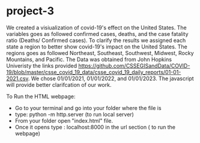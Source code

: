 # project-3

We created a visiualization of covid-19's effect on the United States. The variables goes as followed confirmed cases, deaths, 
and the case fatality ratio (Deaths/ Confirmed cases). To clarify the results we assigned each state a region 
to better show covid-19's impact on the United States. The regions goes as followed Northeast, Southeast, Southwest, Midwest, Rocky Mountains, and Pacific. The Data was obtained from John Hopkins Univeristy the links provided https://github.com/CSSEGISandData/COVID-19/blob/master/csse_covid_19_data/csse_covid_19_daily_reports/01-01-2021.csv. We chose 01/01/2021, 01/01/2022, and 01/01/2023. The javascript will provide better clarifcation of our work.

To Run the HTML webpage:

- Go to your terminal and go into your folder where the file is
- type: python -m http.server (to run local server)
- From your folder open "index.html" file.
- Once it opens type : localhost:8000 in the url section ( to run the webpage)
